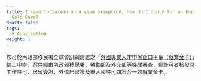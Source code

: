 ```yaml
---
title: I came to Taiwan on a visa exemption, how do I apply for an Employment
  Gold Card?
draft: false
tags:
  - Application
weight: 1
---
```

您可於內政部移民署全球資訊網建置之「[外國專業人才申辦窗口平臺（就業金卡）](https://coa.immigration.gov.tw/coa-frontend/four-in-one/entry)」線上申辦，案件經由內政部移民署、勞動部及外交部等機關審查，經許可者核發具工作許可、居留簽證、外僑居留證及重入國許可四證合一的就業金卡。